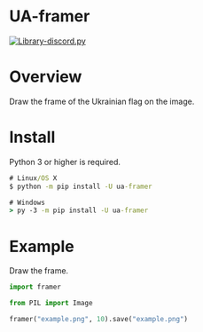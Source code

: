 # UA-framer
[![Library-discord.py](https://img.shields.io/badge/Python-3.7-3778ae?logo=Python&logoColor=ffffff)](https://python.org)

# Overview
Draw the frame of the Ukrainian flag on the image.    

# Install
Python 3 or higher is required.    
```cmd
# Linux/OS X
$ python -m pip install -U ua-framer

# Windows
> py -3 -m pip install -U ua-framer
```    

# Example
Draw the frame.    
```py
import framer

from PIL import Image

framer("example.png", 10).save("example.png")
```
